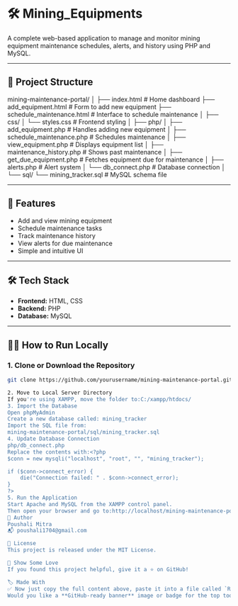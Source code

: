 # 🛠️ Mining_Equipments

A complete web-based application to manage and monitor mining equipment maintenance schedules, alerts, and history using PHP and MySQL.

---

## 📂 Project Structure

mining-maintenance-portal/
│
├── index.html # Home dashboard
├── add_equipment.html # Form to add new equipment
├── schedule_maintenance.html # Interface to schedule maintenance
│
├── css/
│ └── styles.css # Frontend styling
│
├── php/
│ ├── add_equipment.php # Handles adding new equipment
│ ├── schedule_maintenance.php # Schedules maintenance
│ ├── view_equipment.php # Displays equipment list
│ ├── maintenance_history.php # Shows past maintenance
│ ├── get_due_equipment.php # Fetches equipment due for maintenance
│ ├── alerts.php # Alert system
│ └── db_connect.php # Database connection
│
└── sql/
└── mining_tracker.sql # MySQL schema file

---

## 🚀 Features

- Add and view mining equipment  
- Schedule maintenance tasks  
- Track maintenance history  
- View alerts for due maintenance  
- Simple and intuitive UI  

---

## 🛠️ Tech Stack

- **Frontend:** HTML, CSS  
- **Backend:** PHP  
- **Database:** MySQL  

---

## 🧑‍💻 How to Run Locally

### 1. Clone or Download the Repository

```bash
git clone https://github.com/yourusername/mining-maintenance-portal.git

2. Move to Local Server Directory
If you're using XAMPP, move the folder to:C:/xampp/htdocs/
3. Import the Database
Open phpMyAdmin
Create a new database called: mining_tracker
Import the SQL file from:
mining-maintenance-portal/sql/mining_tracker.sql
4. Update Database Connection
php/db_connect.php
Replace the contents with:<?php
$conn = new mysqli("localhost", "root", "", "mining_tracker");

if ($conn->connect_error) {
    die("Connection failed: " . $conn->connect_error);
}
?>
5. Run the Application
Start Apache and MySQL from the XAMPP control panel.
Then open your browser and go to:http://localhost/mining-maintenance-portal/index.html
📧 Author
Poushali Mitra
📬 poushali1704@gmail.com

📜 License
This project is released under the MIT License.

🌟 Show Some Love
If you found this project helpful, give it a ⭐ on GitHub!

🏷️ Made With
✅ Now just copy the full content above, paste it into a file called `README.md`, and include it in your GitHub repo before pushing.
Would you like a **GitHub-ready banner** image or badge for the top too (like “Open Source Project”)?













